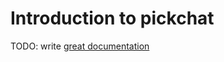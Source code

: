 # Introduction to pickchat

TODO: write [great documentation](http://jacobian.org/writing/what-to-write/)
